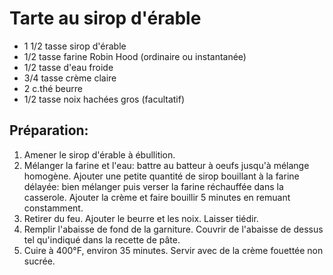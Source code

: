 # Tarte au sirop d'érable

- 1 1/2 tasse sirop d'érable
- 1/2 tasse farine Robin Hood (ordinaire ou instantanée)
- 1/2 tasse d'eau froide
- 3/4 tasse crème claire
- 2 c.thé beurre
- 1/2 tasse noix hachées gros (facultatif)

## Préparation:

1. Amener le sirop d'érable à ébullition.
2. Mélanger la farine et l'eau: battre au batteur à oeufs jusqu'à mélange homogène. Ajouter une petite quantité de sirop bouillant à la farine délayée: bien mélanger puis verser la farine réchauffée dans la casserole. Ajouter la crème et faire bouillir 5 minutes en remuant constamment.
3. Retirer du feu. Ajouter le beurre et les noix. Laisser tiédir.
4. Remplir l'abaisse de fond de la garniture. Couvrir de l'abaisse de dessus tel qu'indiqué dans la recette de pâte.
5. Cuire à 400°F, environ 35 minutes. Servir avec de la crème fouettée non sucrée.
